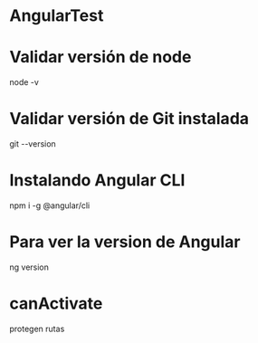 # AngularTest


# Validar versión de node
node -v


# Validar versión de Git instalada
git --version

# Instalando Angular CLI
npm i -g @angular/cli


# Para ver la version de Angular

ng version



# canActivate

protegen rutas
